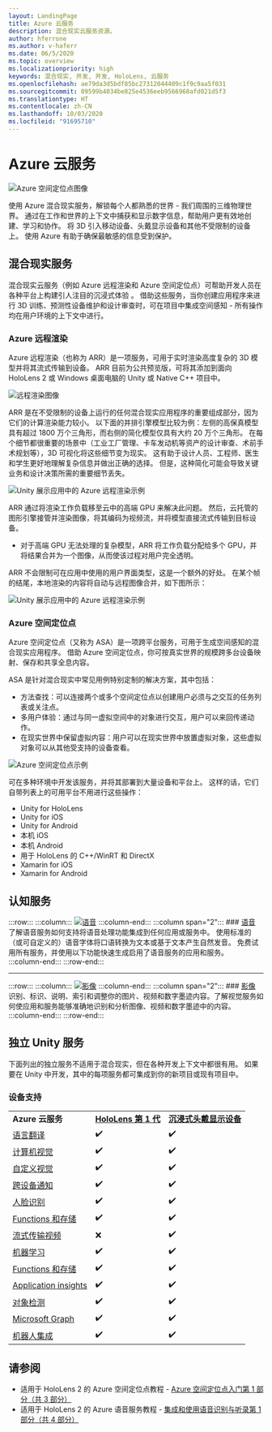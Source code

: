 ```yaml
---
layout: LandingPage
title: Azure 云服务
description: 混合现实云服务资源。
author: hferrone
ms.author: v-haferr
ms.date: 06/5/2020
ms.topic: overview
ms.localizationpriority: high
keywords: 混合现实, 开发, 开发, HoloLens, 云服务
ms.openlocfilehash: ae79da3d5bdf85bc27312044409c1f9c9aa5f031
ms.sourcegitcommit: 09599b4034be825e4536eeb9566968afd021d5f3
ms.translationtype: HT
ms.contentlocale: zh-CN
ms.lasthandoff: 10/03/2020
ms.locfileid: "91695710"
---
```

# <a name="azure-cloud-services"></a>Azure 云服务

![ Azure 空间定位点图像](../design/images/AzureSpatialAnchors.jpg)

使用 Azure 混合现实服务，解锁每个人都熟悉的世界 - 我们周围的三维物理世界。 通过在工作和世界的上下文中捕获和显示数字信息，帮助用户更有效地创建、学习和协作。 将 3D 引入移动设备、头戴显示设备和其他不受限制的设备上。 使用 Azure 有助于确保最敏感的信息受到保护。

## <a name="mixed-reality-services"></a>混合现实服务

混合现实云服务（例如 Azure 远程渲染和 Azure 空间定位点）可帮助开发人员在各种平台上构建引人注目的沉浸式体验 。 借助这些服务，当你创建应用程序来进行 3D 训练、预测性设备维护和设计审查时，可在项目中集成空间感知 - 所有操作均在用户环境的上下文中进行。

### <a name="azure-remote-rendering"></a>Azure 远程渲染
Azure 远程渲染（也称为 ARR）是一项服务，可用于实时渲染高度复杂的 3D 模型并将其流式传输到设备。 ARR 目前为公共预览版，可将其添加到面向 HoloLens 2 或 Windows 桌面电脑的 Unity 或 Native C++ 项目中。

![ 远程渲染图像](../design/images/RemoteRendering.jpg)

ARR 是在不受限制的设备上运行的任何混合现实应用程序的重要组成部分，因为它们的计算渲染能力较小。 以下面的并排引擎模型比较为例：左侧的高保真模型具有超过 1800 万个三角形，而右侧的简化模型仅具有大约 20 万个三角形。 在每个细节都很重要的场景中（工业工厂管理、卡车发动机等资产的设计审查、术前手术规划等），3D 可视化将这些细节变为现实。 这有助于设计人员、工程师、医生和学生更好地理解复杂信息并做出正确的选择。 但是，这种简化可能会导致关键业务和设计决策所需的重要细节丢失。

![Unity 展示应用中的 Azure 远程渲染示例](images/arr-engine.png)

ARR 通过将渲染工作负载移至云中的高端 GPU 来解决此问题。 然后，云托管的图形引擎接管并渲染图像，将其编码为视频流，并将模型直接流式传输到目标设备。 

* 对于高端 GPU 无法处理的复杂模型，ARR 将工作负载分配给多个 GPU，并将结果合并为一个图像，从而使该过程对用户完全透明。 

ARR 不会限制可在应用中使用的用户界面类型，这是一个额外的好处。 在某个帧的结尾，本地渲染的内容将自动与远程图像合并，如下图所示：

![Unity 展示应用中的 Azure 远程渲染示例](images/showcase-app.png)

### <a name="azure-spatial-anchors"></a>Azure 空间定位点
Azure 空间定位点（又称为 ASA）是一项跨平台服务，可用于生成空间感知的混合现实应用程序。 借助 Azure 空间定位点，你可按真实世界的规模跨多台设备映射、保存和共享全息内容。 

ASA 是针对混合现实中常见用例特别定制的解决方案，其中包括：
* 方法查找：可以连接两个或多个空间定位点以创建用户必须与之交互的任务列表或关注点。
* 多用户体验：通过与同一虚拟空间中的对象进行交互，用户可以来回传递动作。
* 在现实世界中保留虚拟内容：用户可以在现实世界中放置虚拟对象，这些虚拟对象可以从其他受支持的设备查看。

![Azure 空间定位点示例](images/persistence.gif)

可在多种环境中开发该服务，并将其部署到大量设备和平台上。 这样的话，它们自带列表上的可用平台不用进行这些操作：
* Unity for HoloLens
* Unity for iOS
* Unity for Android
* 本机 iOS
* 本机 Android
* 用于 HoloLens 的 C++/WinRT 和 DirectX
* Xamarin for iOS
* Xamarin for Android

## <a name="cognitive-services"></a>认知服务

:::row:::
    :::column:::
       [![语音](../whats-new/images/speech.jpg)](https://docs.microsoft.com/azure/cognitive-services/speech-service/)
    :::column-end:::
    :::column span="2":::
        ### <a name="speech"></a>[语音](https://docs.microsoft.com/azure/cognitive-services/speech-service/)
        了解语音服务如何支持将语音处理功能集成到任何应用或服务中。 使用标准的（或可自定义的）语音字体将口语转换为文本或基于文本产生自然发音。 免费试用所有服务，并使用以下功能快速生成启用了语音服务的应用和服务。
    :::column-end:::
:::row-end:::

---

:::row:::
    :::column:::
       [![影像](../whats-new/images/vision.jpg)](https://docs.microsoft.com/azure/cognitive-services/computer-vision/)
    :::column-end:::
    :::column span="2":::
        ### <a name="vision"></a>[影像](https://docs.microsoft.com/azure/cognitive-services/computer-vision/)
        识别、标识、说明、索引和调整你的图片、视频和数字墨迹内容。了解视觉服务如何使应用和服务能够准确地识别和分析图像、视频和数字墨迹中的内容。
    :::column-end:::
:::row-end:::


## <a name="standalone-unity-services"></a>独立 Unity 服务

下面列出的独立服务不适用于混合现实，但在各种开发上下文中都很有用。 如果要在 Unity 中开发，其中的每项服务都可集成到你的新项目或现有项目中。

### <a name="device-support"></a>设备支持
<table>
    <tr>
        <td><strong>Azure 云服务</strong></td>
        <td><a href="../hololens-hardware-details.md"><strong>HoloLens 第 1 代</strong></a></td>
        <td><a href="../discover/immersive-headset-hardware-details.md"><strong>沉浸式头戴显示设备</strong></a></td>
    </tr>
     <tr>
        <td><a href="unity/tutorials/mr-azure-301.md">语言翻译</a></td>
        <td>✔️</td>
        <td>✔️</td>
    </tr>
    <tr>
        <td><a href="unity/tutorials/mr-azure-302.md">计算机视觉</a></td>
        <td>✔️</td>
        <td>✔️</td>
    </tr>
    <tr>
        <td><a href="unity/tutorials/mr-azure-302b.md">自定义视觉</a></td>
        <td>✔️</td>
        <td>✔️</td>
    </tr>
    <tr>
        <td><a href="unity/tutorials/mr-azure-303.md">跨设备通知</a></td>
        <td>✔️</td>
        <td>✔️</td>
    </tr>
    <tr>
        <td><a href="unity/tutorials/mr-azure-304.md">人脸识别</a></td>
        <td>✔️</td>
        <td>✔️</td>
    </tr>
    <tr>
        <td><a href="unity/tutorials/mr-azure-305.md">Functions 和存储</a></td>
        <td>✔️</td>
        <td>✔️</td>
    </tr>
    <tr>
        <td><a href="unity/tutorials/mr-azure-306.md">流式传输视频</a></td>
        <td>❌</td>
        <td>✔️</td>
    </tr>
    <tr>
        <td><a href="unity/tutorials/mr-azure-307.md">机器学习</a></td>
        <td>✔️</td>
        <td>✔️</td>
    </tr>
    <tr>
        <td><a href="unity/tutorials/mr-azure-308.md"mr-azure-308.md">Functions 和存储</a></td>
        <td>✔️</td>
        <td>✔️</td>
    </tr>
    <tr>
        <td><a href="unity/tutorials/mr-azure-309.md">Application insights</a></td>
        <td>✔️</td>
        <td>✔️</td>
    </tr>
    <tr>
        <td><a href="unity/tutorials/mr-azure-310.md">对象检测</a></td>
        <td>✔️</td>
        <td>✔️</td>
    </tr>
    <tr>
        <td><a href="unity/tutorials/mr-azure-311.md">Microsoft Graph</a></td>
        <td>✔️</td>
        <td>✔️</td>
    </tr>
    <tr>
        <td><a href="unity/tutorials/mr-azure-312.md">机器人集成</a></td>
        <td>✔️</td>
        <td>✔️</td>
    </tr>
</table>

## <a name="see-also"></a>请参阅

* 适用于 HoloLens 2 的 Azure 空间定位点教程 - [Azure 空间定位点入门第 1 部分（共 3 部分）](../mrlearning-asa-ch1.md)
* 适用于 HoloLens 2 的 Azure 语音服务教程 - [集成和使用语音识别与听录第 1 部分（共 4 部分）](../develop/unity/tutorials/mrlearning-speechSDK-ch1.md)
